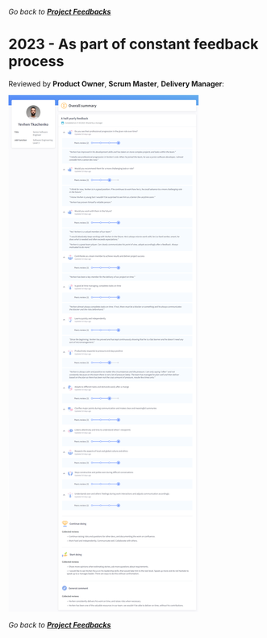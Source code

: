 *Go back to [**Project Feedbacks**](../../README.md#project-feedbacks)*

# 2023 - As part of constant feedback process

Reviewed by **Product Owner**, **Scrum Master**, **Delivery Manager**:

![picture](../pictures/feedbacks/2023-Mar-EPAM-Summary-Feedback.PNG)

*Go back to [**Project Feedbacks**](../../README.md#project-feedbacks)*